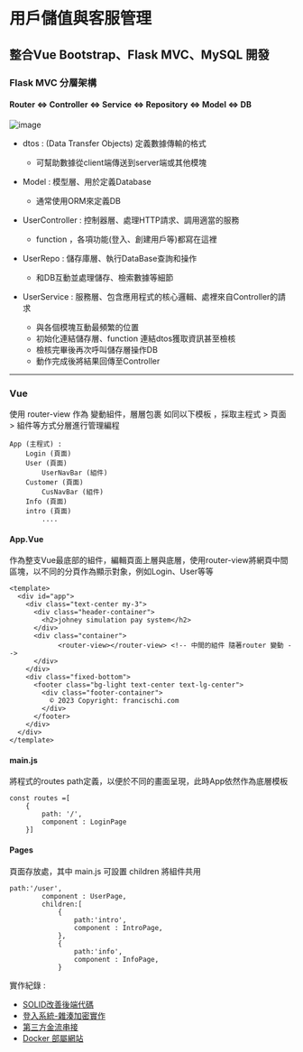 # 用戶儲值與客服管理

整合Vue Bootstrap、Flask MVC、MySQL 開發
---
### Flask MVC 分層架構
#### Router <=> Controller <=> Service <=> Repository <=> Model <=> DB

![image](https://github.com/ga344833/stored-value-website/assets/32910355/be2e8dbe-5e86-4719-97c2-4e11ba6fbe18)

* dtos : (Data Transfer Objects) 定義數據傳輸的格式
	* 可幫助數據從client端傳送到server端或其他模塊
	  
* Model : 模型層、用於定義Database
	* 通常使用ORM來定義DB
	  
* UserController : 控制器層、處理HTTP請求、調用適當的服務
	* function ，各項功能(登入、創建用戶等)都寫在這裡
	  
* UserRepo : 儲存庫層、執行DataBase查詢和操作
	* 和DB互動並處理儲存、檢索數據等細節
	  
* UserService : 服務層、包含應用程式的核心邏輯、處裡來自Controller的請求
	* 與各個模塊互動最頻繁的位置
	* 初始化連結儲存層、function 連結dtos獲取資訊甚至檢核
	* 檢核完畢後再次呼叫儲存層操作DB
	* 動作完成後將結果回傳至Controller
--- 
### Vue 
使用 router-view 作為 變動組件，層層包裹
如同以下模板 ，採取主程式 > 頁面 > 組件等方式分層進行管理編程

```
App (主程式) :
	Login (頁面)
	User (頁面)
		UserNavBar (組件)
	Customer (頁面)
		CusNavBar (組件)
	Info (頁面)
	intro (頁面)
		....
 ```

####  App.Vue
  作為整支Vue最底部的組件，編輯頁面上層與底層，使用router-view將網頁中間區塊，以不同的分頁作為顯示對象，例如Login、User等等
```
<template>
  <div id="app">
    <div class="text-center my-3">
      <div class="header-container">
        <h2>johney simulation pay system</h2>
      </div>
      <div class="container">
            <router-view></router-view> <!-- 中間的組件 隨著router 變動 -->
      </div>
    </div>
    <div class="fixed-bottom">
      <footer class="bg-light text-center text-lg-center">
        <div class="footer-container">
          © 2023 Copyright: francischi.com
        </div>
      </footer>
    </div>
  </div>
</template>
```
#### main.js
將程式的routes path定義，以便於不同的畫面呈現，此時App依然作為底層模板
```
const routes =[
    {
        path: '/',
        component : LoginPage
    }]
```
#### Pages
頁面存放處，其中 main.js 可設置 children 將組件共用
```
path:'/user',
        component : UserPage,
        children:[
            {
                path:'intro',
                component : IntroPage,
            },
            {
                path:'info',
                component : InfoPage,
            }
```

實作紀錄 : 
* [SOLID改善後端代碼](https://medium.com/@a0931992912/solid-%E5%AF%A6%E4%BD%9C-%E6%94%B9%E5%96%84%E5%BE%8C%E7%AB%AF%E4%BB%A3%E7%A2%BC-8ab89d94f70d)
* [登入系統-雜湊加密實作](https://medium.com/@a0931992912/%E7%99%BB%E5%85%A5%E7%B3%BB%E7%B5%B1-%E9%9B%9C%E6%B9%8A%E5%8A%A0%E5%AF%86%E5%AF%A6%E4%BD%9C-479f90cfadb9)
* [第三方金流串接](https://medium.com/@a0931992912/flask-%E7%AC%AC%E4%B8%89%E6%96%B9%E9%87%91%E6%B5%81%E4%B8%B2%E6%8E%A5%E5%AF%A6%E4%BD%9C-%E7%B6%A0%E7%95%8C-3f128e0af547)
* [Docker 部屬網站](https://medium.com/@a0931992912/docker-%E9%83%A8%E5%B1%AC%E7%B6%B2%E7%AB%99-%E5%AF%A6%E4%BD%9C%E7%B4%80%E9%8C%84-88f4340026c1)
